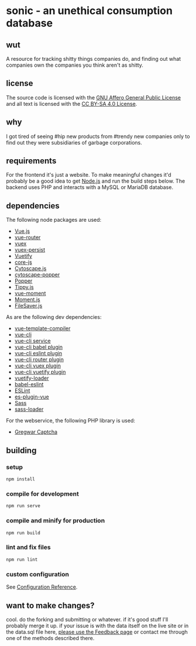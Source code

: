 # sonic - an unethical consumption database

## wut
A resource for tracking shitty things companies do, and finding out what companies own the companies you think aren't as shitty.

## license
The source code is licensed with the [GNU Affero General Public License](https://www.gnu.org/licenses/agpl-3.0.en.html) and all text is licensed with the [CC BY-SA 4.0 License](https://creativecommons.org/licenses/by-sa/4.0/legalcode).

## why
I got tired of seeing #hip new products from #trendy new companies only to find out they were subsidiaries of garbage corporations.

## requirements
For the frontend it's just a website. To make meaningful changes it'd probably be a good idea to get [Node.js](https://nodejs.org/en/) and run the build steps below. The backend uses PHP and interacts with a MySQL or MariaDB database.

## dependencies
The following node packages are used:
 * [Vue.js](https://vuejs.org/)
 * [vue-router](https://github.com/vuejs/vue-router)
 * [vuex](https://github.com/vuejs/vuex)
 * [vuex-persist](https://github.com/championswimmer/vuex-persist)
 * [Vuetify](https://vuetifyjs.com/en/)
 * [core-js](https://github.com/zloirock/core-js)
 * [Cytoscape.js](https://js.cytoscape.org/)
 * [cytoscape-popper](https://github.com/cytoscape/cytoscape.js-popper)
 * [Popper](https://popper.js.org/)
 * [Tippy.js](https://atomiks.github.io/tippyjs/)
 * [vue-moment](https://github.com/brockpetrie/vue-moment)
 * [Moment.js](https://momentjs.com/)
 * [FileSaver.js](https://github.com/eligrey/FileSaver.js)

As are the following dev dependencies:
 * [vue-template-compiler](https://www.npmjs.com/package/vue-template-compiler)
 * [vue-cli](https://cli.vuejs.org/)
 * [vue-cli service](https://cli.vuejs.org/guide/cli-service.html)
 * [vue-cli babel plugin](https://cli.vuejs.org/core-plugins/babel.html)
 * [vue-cli eslint plugin](https://cli.vuejs.org/core-plugins/eslint.html)
 * [vue-cli router plugin](https://www.npmjs.com/package/@vue/cli-plugin-router)
 * [vue-cli vuex plugin](https://www.npmjs.com/package/@vue/cli-plugin-vuex)
 * [vue-cli vuetify plugin](https://github.com/vuetifyjs/vue-cli-plugins/tree/master/packages/vue-cli-plugin-vuetify)
 * [vuetify-loader](https://github.com/vuetifyjs/vuetify-loader)
 * [babel-eslint](https://github.com/babel/babel-eslint)
 * [ESLint](https://eslint.org/)
 * [es-plugin-vue](https://github.com/vuejs/eslint-plugin-vue)
 * [Sass](https://sass-lang.com/)
 * [sass-loader](https://webpack.js.org/loaders/sass-loader/)

For the webservice, the following PHP library is used:
 * [Gregwar Captcha](https://github.com/Gregwar/Captcha)

## building
### setup
```
npm install
```
### compile for development
```
npm run serve
```
### compile and minify for production
```
npm run build
```
### lint and fix files
```
npm run lint
```
### custom configuration
See [Configuration Reference](https://cli.vuejs.org/config/).

## want to make changes?
cool. do the forking and submitting or whatever. if it's good stuff I'll probably merge it up. if your issue is with the data itself on the live site or in the data.sql file here, [please use the Feedback page](https://www.hauntedbees.com/sonic.html#/info/feedback) or contact me through one of the methods described there.